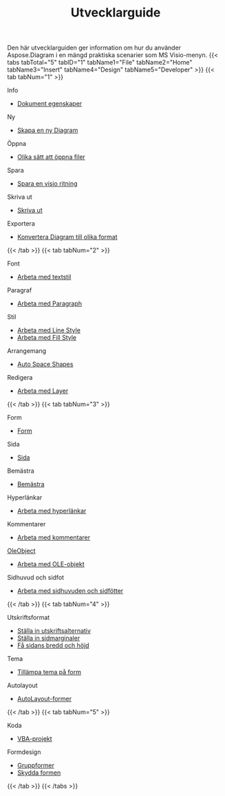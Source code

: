﻿---
title: Utvecklarguide
type: docs
weight: 50
url: /sv/java/developer-guide/
---
Den här utvecklarguiden ger information om hur du använder Aspose.Diagram i en mängd praktiska scenarier som MS Visio-menyn.
{{< tabs tabTotal="5" tabID="1" tabName1="File" tabName2="Home" tabName3="Insert" tabName4="Design" tabName5="Developer" >}}
{{< tab tabNum="1" >}}
<div class="row">
    <div class="col-md-6">
        <p>Info</p>
        <ul>
            <li><a href="/diagram/sv/java/document-properties/">Dokument egenskaper</a></li>
        </ul>
        <p>Ny</p>
        <ul>
            <li><a href="/diagram/sv/java/your-first-aspose-diagram-application-hello-world/#code-sample-creating-a-new-diagram">Skapa en ny Diagram</a></li>
        </ul>
        <p>Öppna</p>
        <ul>
            <li><a href="/diagram/sv/java/open-visio-document/">Olika sätt att öppna filer</a></li>
       </ul>
        <p>Spara</p>
        <ul>
            <li><a href="/diagram/sv/java/save-visio-document/">Spara en visio ritning</a></li>
        </ul>
    </div>
    <div class="col-md-6">
	   <p>Skriva ut</p>
        <ul>
            <li><a href="/diagram/sv/java/working-with-print/">Skriva ut</a></li>
        </ul>
        <p>Exportera</p>
        <ul>
            <li><a href="/diagram/sv/java/converting/">Konvertera Diagram till olika format</a></li>
        </ul>
    </div>
</div>
{{< /tab >}}
{{< tab tabNum="2" >}}
<div class="row">
    <div class="col-md-6">
        <p>Font</p>
        <ul>
		        <li><a href="/diagram/sv/java/working-with-text/">Arbeta med textstil</a></li>
        </ul>
       <p>Paragraf</p>
        <ul>
		        <li><a href="/diagram/sv/java/working-with-shapes-paragraph/">Arbeta med Paragraph</a></li>
        </ul>
       <p>Stil</p>
        <ul>
					 <li><a href="/diagram/sv/java/set-visio-shape-s-xform-line-and-fill-data/">Arbeta med Line Style</a></li>
					 <li><a href="/diagram/sv/java/set-visio-shape-s-xform-line-and-fill-data/">Arbeta med Fill Style</a></li>
        </ul>  
        <p>Arrangemang</p>
        <ul>
					 <li><a href="/diagram/sv/java/auto-space-a-collection-of-shapes-in-the-visio-page/">Auto Space Shapes</a></li>
        </ul>  
        <p>Redigera</p>
        <ul>
            <li><a href="/diagram/sv/java/working-with-layers/">Arbeta med Layer</a></li>
        </ul>                
    </div>
</div>
{{< /tab >}}
{{< tab tabNum="3" >}}
<div class="row">
    <div class="col-md-6">
        <p>Form</p>
        <ul>
            <li><a href="/diagram/sv/java/add-retrieve-copy-and-read-visio-shape-data/">Form</a></li>
        </ul>
        <ul>
        </ul>
        <p>Sida</p>
        <ul>
            <li><a href="/diagram/sv/java/retrieve-get-copy-and-insert-a-page/">Sida</a></li>
        </ul>
        <p>Bemästra</p>    
        <ul>
            <li><a href="/diagram/sv/java/working-with-masters/">Bemästra</a></li>
        </ul>
		   <p>Hyperlänkar</p>
        <ul>
            <li><a href="/diagram/sv/java/working-with-hyperlinks/">Arbeta med hyperlänkar</a></li>
        </ul>
        <p>Kommentarer</p>
        <ul>
            <li><a href="/diagram/sv/java/working-with-comments/">Arbeta med kommentarer</a></li>
        </ul>       
    </div>
    <div class="col-md-6">       
        <p><a href="/diagram/sv/java/ole-objects-in-visio-diagram/">OleObject</a></p>
        <ul>
            <li><a href="/diagram/sv/java/manipulate-the-embedded-ole-objects-in-visio-diagram/">Arbeta med OLE-objekt</a></li>
        </ul>     
        <p>Sidhuvud och sidfot</p>
        <ul>
        <li><a href="/diagram/sv/java/working-with-headers-and-footers/">Arbeta med sidhuvuden och sidfötter</a></li>
        </ul>
    </div>
</div>
{{< /tab >}}
{{< tab tabNum="4" >}}
<div class="row">
    <div class="col-md-6">
        <p>Utskriftsformat</p>
        <ul>
            <li><a href="/diagram/sv/java/setting-print-options/">Ställa in utskriftsalternativ</a></li>
            <li><a href="/diagram/sv/java/setting-margins/">Ställa in sidmarginaler</a></li>
            <li><a href="/diagram/sv/java/get-paper-width-and-height-of-page/">Få sidans bredd och höjd</a></li>
        </ul>    
        <p>Tema</p>
        <ul>
            <li><a href="/diagram/sv/java/apply-theme-to-shape/">Tillämpa tema på form</a></li>
        </ul>
       <p>Autolayout</p>
        <ul>
            <li><a href="/diagram/sv/java/create-layout-and-auto-fit-shapes/">AutoLayout-former</a></li>
        </ul>     
    </div>
</div>
{{< /tab >}}
{{< tab tabNum="5" >}}
<div class="row">
    <div class="col-md-6">
        <p>Koda</p>
        <ul>
         <li><a href="/diagram/sv/java/working-with-vbaproject/">VBA-projekt</a></li>
        </ul>
        <p>Formdesign</p>
        <ul>
         <li><a href="/diagram/sv/java/group-convert-and-verify-shapes/#Group Shapes Programming Sample">Gruppformer</a></li>
         <li><a href="/diagram/sv/java/working-with-protection/">Skydda formen</a></li>
        </ul>        
    </div>
</div>
{{< /tab >}}
{{< /tabs >}}


